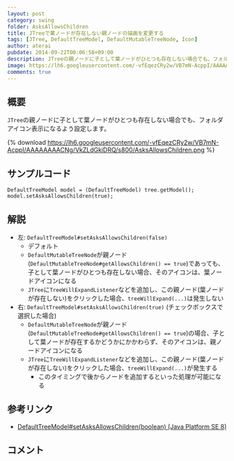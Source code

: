 ```yaml
---
layout: post
category: swing
folder: AsksAllowsChildren
title: JTreeで葉ノードが存在しない親ノードの描画を変更する
tags: [JTree, DefaultTreeModel, DefaultMutableTreeNode, Icon]
author: aterai
pubdate: 2014-09-22T00:06:58+09:00
description: JTreeの親ノードに子として葉ノードがひとつも存在しない場合でも、フォルダアイコン表示になるよう設定します。
image: https://lh6.googleusercontent.com/-vfEqezCRy2w/VB7mN-AcppI/AAAAAAAACNg/VkZLdGkiDRQ/s800/AsksAllowsChildren.png
comments: true
---
```

## 概要
`JTree`の親ノードに子として葉ノードがひとつも存在しない場合でも、フォルダアイコン表示になるよう設定します。

{% download https://lh6.googleusercontent.com/-vfEqezCRy2w/VB7mN-AcppI/AAAAAAAACNg/VkZLdGkiDRQ/s800/AsksAllowsChildren.png %}

## サンプルコード
<pre class="prettyprint"><code>DefaultTreeModel model = (DefaultTreeModel) tree.getModel();
model.setAsksAllowsChildren(true);
</code></pre>

## 解説
- 左: `DefaultTreeModel#setAsksAllowsChildren(false)`
    - デフォルト
    - `DefaultMutableTreeNode`が親ノード(`DefaultMutableTreeNode#getAllowsChildren() == true`)であっても、子として葉ノードがひとつも存在しない場合、そのアイコンは、葉ノードアイコンになる
    - `JTree`に`TreeWillExpandListener`などを追加し、この親ノード(葉ノードが存在しない)をクリックした場合、`treeWillExpand(...)`は発生しない
- 右: `DefaultTreeModel#setAsksAllowsChildren(true)` (チェックボックスで選択した場合)
    - `DefaultMutableTreeNode`が親ノード(`DefaultMutableTreeNode#getAllowsChildren() == true`)の場合、子として葉ノードが存在するかどうかにかかわらず、そのアイコンは、親ノードアイコンになる
    - `JTree`に`TreeWillExpandListener`などを追加し、この親ノード(葉ノードが存在しない)をクリックした場合、`treeWillExpand(...)`が発生する
        - このタイミングで後からノードを追加するといった処理が可能になる

<!-- dummy comment line for breaking list -->

## 参考リンク
- [DefaultTreeModel#setAsksAllowsChildren(boolean) (Java Platform SE 8)](http://docs.oracle.com/javase/jp/8/docs/api/javax/swing/tree/DefaultTreeModel.html#setAsksAllowsChildren-boolean-)

<!-- dummy comment line for breaking list -->

## コメント
